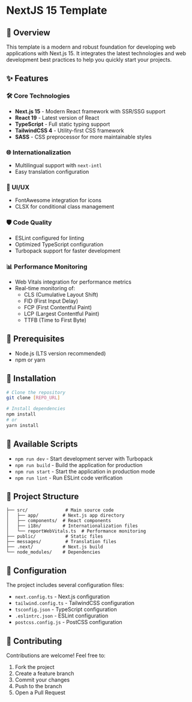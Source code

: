 # NextJS 15 Template

## 🚀 Overview
This template is a modern and robust foundation for developing web applications with Next.js 15. It integrates the latest technologies and web development best practices to help you quickly start your projects.

## ✨ Features

### 🛠 Core Technologies
- **Next.js 15** - Modern React framework with SSR/SSG support
- **React 19** - Latest version of React
- **TypeScript** - Full static typing support
- **TailwindCSS 4** - Utility-first CSS framework
- **SASS** - CSS preprocessor for more maintainable styles

### 🌐 Internationalization
- Multilingual support with `next-intl`
- Easy translation configuration

### 🎨 UI/UX
- FontAwesome integration for icons
- CLSX for conditional class management

### 🛡 Code Quality
- ESLint configured for linting
- Optimized TypeScript configuration
- Turbopack support for faster development

### 📊 Performance Monitoring
- Web Vitals integration for performance metrics
- Real-time monitoring of:
  - CLS (Cumulative Layout Shift)
  - FID (First Input Delay)
  - FCP (First Contentful Paint)
  - LCP (Largest Contentful Paint)
  - TTFB (Time to First Byte)

## 🚦 Prerequisites
- Node.js (LTS version recommended)
- npm or yarn

## 🚀 Installation

```bash
# Clone the repository
git clone [REPO_URL]

# Install dependencies
npm install
# or
yarn install
```

## 📝 Available Scripts

- `npm run dev` - Start development server with Turbopack
- `npm run build` - Build the application for production
- `npm run start` - Start the application in production mode
- `npm run lint` - Run ESLint code verification

## 📁 Project Structure

```
├── src/              # Main source code
│   ├── app/         # Next.js app directory
│   ├── components/  # React components
│   ├── i18n/        # Internationalization files
│   └── reportWebVitals.ts  # Performance monitoring
├── public/           # Static files
├── messages/         # Translation files
├── .next/           # Next.js build
└── node_modules/    # Dependencies
```

## 🔧 Configuration

The project includes several configuration files:
- `next.config.ts` - Next.js configuration
- `tailwind.config.ts` - TailwindCSS configuration
- `tsconfig.json` - TypeScript configuration
- `.eslintrc.json` - ESLint configuration
- `postcss.config.js` - PostCSS configuration

## 🤝 Contributing

Contributions are welcome! Feel free to:
1. Fork the project
2. Create a feature branch
3. Commit your changes
4. Push to the branch
5. Open a Pull Request

